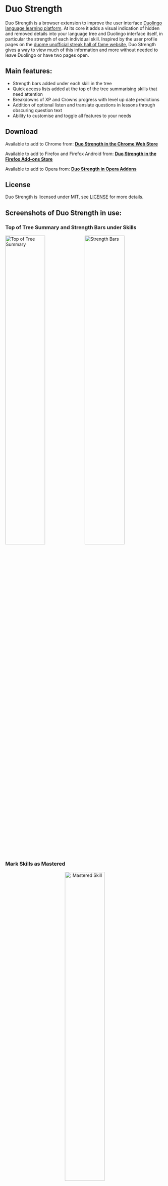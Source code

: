 # Duo Strength
Duo Strength is a browser extension to improve the user interface [Duolingo language learning platform](https://www.duolingo.com/). At its core it adds a visual indication of hidden and removed details into your language tree and Duolingo interface itself, in particular the strength of each individual skill. Inspired by the user profile pages on the [duome unofficial streak hall of fame website](https://duome.eu/), Duo Strength gives a way to view much of this information and more without needed to leave Duolingo or have two pages open.

## Main features:
- Strength bars added under each skill in the tree
- Quick access lists added at the top of the tree summarising skills that need attention
- Breakdowns of XP and Crowns progress with level up date predictions
- Addition of optional listen and translate questions in lessons through obscuring question text
- Ability to customise and toggle all features to your needs

## Download
Available to add to Chrome from: **[Duo Strength in the Chrome Web Store](https://chrome.google.com/webstore/detail/duo-strength/oghbejipobmlmgfbdjmfgnnhepngcmle/)**

Available to add to Firefox and Firefox Android from: **[Duo Strength in the Firefox Add-ons Store](https://addons.mozilla.org/addon/duo-strength/)**

Available to add to Opera from: **[Duo Strength in Opera Addons](https://addons.opera.com/en-gb/extensions/details/duo-strength/)**

## License
Duo Strength is licensed under MIT, see [LICENSE](/LICENSE) for more details.


## Screenshots of Duo Strength in use:

### Top of Tree Summary and Strength Bars under Skills
<img alt="Top of Tree Summary" src="https://toransharma.com/i/Duo-Strength/v2.0/fullpage/top-of-tree-summary.png" width="50%" /><img alt="Strength Bars" src="https://toransharma.com/i/Duo-Strength/v2.0/fullpage/strength-bars.png" width="50%" />

### Mark Skills as Mastered
<p align="center">
  <img alt="Mastered Skill" src="https://toransharma.com/i/Duo-Strength/v2.0/mastered-skill.png" width="50%" />
</p>

### Jump to Skill Popout from Top of Tree Summary Buttons
<p align="center">
  <img alt="Top of Tree Summary Link Popout Button" src="https://toransharma.com/i/Duo-Strength/v2.0/link-popout-button.png" width="50%" />
</p>

### Additional Crowns & XP Information and Coloured Flag Borders to Show Tree Level
<img alt="Crowns Info" src="https://toransharma.com/i/Duo-Strength/v2.0/crowns-info.png" align="top" width="33%" /><img alt="XP Info" src="https://toransharma.com/i/Duo-Strength/v2.0/XP-info.png" align="top" width="33%" /><img alt="Language Change Flag Borders" src="https://toransharma.com/i/Duo-Strength/v2.0/flag-borders.png" align="top" width="33%" />

### Lanuages Info and Total Strength Box
<img alt="Lanuages Info Box" src="https://toransharma.com/i/Duo-Strength/v2.0/languages-info.png" width="50%" /><img alt="Total Strength Box" src="https://toransharma.com/i/Duo-Strength/v2.0/total-strength-box.png" width="50%" />

### Buttons to Practise a Skill, Redo a Passed Checkpoint and Show Words List
<img alt="Practise Button" src="https://toransharma.com/i/Duo-Strength/v2.0/skill-popout-buttons.png" align="top" width="33%" /><img alt="Redo Checkpoints" src="https://toransharma.com/i/Duo-Strength/v2.0/checkpoint-buttons.png" align="top" width="33%" /><img alt="Words List Button" src="https://toransharma.com/i/Duo-Strength/v2.0/words-list.png" align="top" width="33%" />

### Customise Features in the Options Popup
<p align="center">
  <img alt="Options Page" src="https://toransharma.com/i/Duo-Strength/v2.0/fullpage/options.png" width="50%" />
</p>
